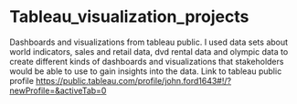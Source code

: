 # Tableau_visualization_projects
Dashboards and visualizations from tableau public.  I used data sets about world indicators, sales and retail data, dvd rental data and olympic data to create different kinds of dashboards and visualizations that stakeholders would be able to use to gain insights into the data. 
Link to tableau public profile https://public.tableau.com/profile/john.ford1643#!/?newProfile=&activeTab=0
